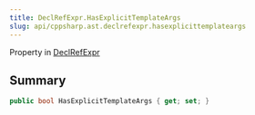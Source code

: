 ```yaml
---
title: DeclRefExpr.HasExplicitTemplateArgs
slug: api/cppsharp.ast.declrefexpr.hasexplicittemplateargs
---
```

Property in [DeclRefExpr](/api/cppsharp/ast/declrefexpr)

## Summary



```csharp
public bool HasExplicitTemplateArgs { get; set; }
```

